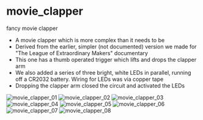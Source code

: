 # movie_clapper
fancy movie clapper 

- A movie clapper which is more complex than it needs to be
- Derived from the earlier, simpler (not documented) version we made for "The League of Extraordinary Makers" documentary
- This one has a thumb operated trigger which lifts and drops the clapper arm
- We also added a series of three bright, white LEDs in parallel, running off a CR2032 battery. Wiring for LEDs was via copper tape
- Dropping the clapper arm closed the circuit and activated the LEDs

![movie_clapper_01](/render/movie_clapper_01.png)
![movie_clapper_02](/render/movie_clapper_02.png)
![movie_clapper_03](/render/movie_clapper_03.png)
![movie_clapper_04](/render/movie_clapper_04.png)
![movie_clapper_05](/render/movie_clapper_05.png)
![movie_clapper_06](/render/movie_clapper_06.png)
![movie_clapper_07](/render/movie_clapper_07.png)
![movie_clapper_08](/render/movie_clapper_08.png)
